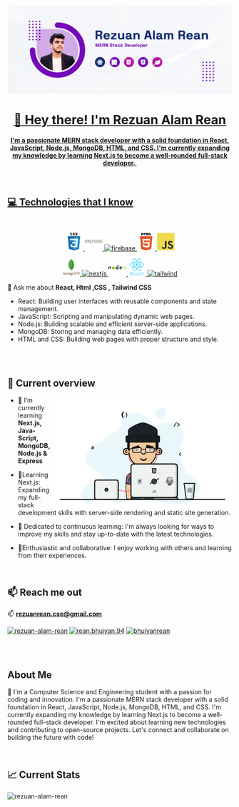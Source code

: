 <a href="">
<img src="https://raw.githubusercontent.com/Rezuan-Alam-Rean/Rezuan-Alam-Rean/main/images/Rean%20Cover%20Github.jpg" />

<h1 align="center">👋 Hey there! I'm Rezuan Alam Rean</h1>
<h4 align="center">I'm a passionate MERN stack developer with a solid foundation in React, JavaScript, Node.js, MongoDB, HTML, and CSS. I'm currently expanding my knowledge by learning Next.js to become a well-rounded full-stack developer. ️</h4>
<br/>

## :computer: Technologies that I know

<br>
<p align="center">
<a href="https://www.w3schools.com/css/" target="_blank" rel="noreferrer"> <img src="https://raw.githubusercontent.com/devicons/devicon/master/icons/css3/css3-original-wordmark.svg" alt="css3" width="40" height="40"/> </a>
  <a href="https://expressjs.com" target="_blank" rel="noreferrer"> <img src="https://raw.githubusercontent.com/devicons/devicon/master/icons/express/express-original-wordmark.svg" alt="express" width="40" height="40"/> </a>
  <a href="https://firebase.google.com/" target="_blank" rel="noreferrer"> <img src="https://www.vectorlogo.zone/logos/firebase/firebase-icon.svg" alt="firebase" width="40" height="40"/> </a> <a href="https://www.w3.org/html/" target="_blank" rel="noreferrer"> <img src="https://raw.githubusercontent.com/devicons/devicon/master/icons/html5/html5-original-wordmark.svg" alt="html5" width="40" height="40"/> </a>
  <a href="https://developer.mozilla.org/en-US/docs/Web/JavaScript" target="_blank" rel="noreferrer"> <img src="https://raw.githubusercontent.com/devicons/devicon/master/icons/javascript/javascript-original.svg" alt="javascript" width="40" height="40"/> </a>
</p>
<p align="center">
<a href="https://www.mongodb.com/" target="_blank" rel="noreferrer"> <img src="https://raw.githubusercontent.com/devicons/devicon/master/icons/mongodb/mongodb-original-wordmark.svg" alt="mongodb" width="40" height="40"/> </a> 
  <a href="https://nextjs.org/" target="_blank" rel="noreferrer"> <img src="https://cdn.worldvectorlogo.com/logos/nextjs-2.svg" alt="nextjs" width="40" height="40"/> </a> <a href="https://nodejs.org" target="_blank" rel="noreferrer"> <img src="https://raw.githubusercontent.com/devicons/devicon/master/icons/nodejs/nodejs-original-wordmark.svg" alt="nodejs" width="40" height="40"/> </a>
  <a href="https://reactjs.org/" target="_blank" rel="noreferrer"> <img src="https://raw.githubusercontent.com/devicons/devicon/master/icons/react/react-original-wordmark.svg" alt="react" width="40" height="40"/> </a> <a href="https://tailwindcss.com/" target="_blank" rel="noreferrer"> <img src="https://www.vectorlogo.zone/logos/tailwindcss/tailwindcss-icon.svg" alt="tailwind" width="40" height="40"/> </a>
</p>

 💬 Ask me about **React, Html ,CSS , Tailwind CSS**
- React: Building user interfaces with reusable components and state management.
- JavaScript: Scripting and manipulating dynamic web pages.
- Node.js: Building scalable and efficient server-side applications.
- MongoDB: Storing and managing data efficiently.
- HTML and CSS: Building web pages with proper structure and style.

<br/>

<br />

## :eyes: Current overview

<img align="right" alt="coding" width="400" src="https://raw.githubusercontent.com/Rezuan-Alam-Rean/Rezuan-Alam-Rean/main/images/programmer.gif">



- 🌱 I’m currently learning **Next.js, Java-Script, MongoDB,Node.js & Express**

- 🌱Learning Next.js: Expanding my full-stack development skills with server-side         rendering and static site generation.
- 🌱   Dedicated to continuous learning: I'm always looking for ways to improve my skills  and stay up-to-date with the latest technologies.
- 🌱Enthusiastic and collaborative: I enjoy working with others and learning from their experiences.


<br />

## :mailbox: Reach me out
📫 **rezuanrean.cse@gmail.com**

<p align="left">
  <a href="https://linkedin.com/in/rezuan-alam-rean" target="blank"><img align="center" src="https://raw.githubusercontent.com/rahuldkjain/github-profile-readme-generator/master/src/images/icons/Social/linked-in-alt.svg" alt="rezuan-alam-rean" height="30" width="40" /></a>
<a href="https://fb.com/rean.bhuiyan.94" target="blank"><img align="center" src="https://raw.githubusercontent.com/rahuldkjain/github-profile-readme-generator/master/src/images/icons/Social/facebook.svg" alt="rean.bhuiyan.94" height="30" width="40" /></a>
<a href="https://instagram.com/bhuiyanrean" target="blank"><img align="center" src="https://raw.githubusercontent.com/rahuldkjain/github-profile-readme-generator/master/src/images/icons/Social/instagram.svg" alt="bhuiyanrean" height="30" width="40" /></a>
</p>

<br />
<br />

## About Me

👋 I'm a Computer Science and Engineering student with a passion for coding and innovation. I'm a passionate MERN stack developer with a solid foundation in React, JavaScript, Node.js, MongoDB, HTML, and CSS. I'm currently expanding my knowledge by learning Next.js to become a well-rounded full-stack developer. I'm excited about learning new technologies and contributing to open-source projects. Let's connect and collaborate on building the future with code! 


<br />



## :chart_with_upwards_trend: Current Stats



<img align="center" src="https://github-readme-streak-stats.herokuapp.com/?user=rezuan-alam-rean&theme=default" alt="rezuan-alam-rean" />

